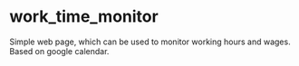 work_time_monitor
=================

Simple web page, which can be used to monitor working hours and wages. Based on google calendar.
